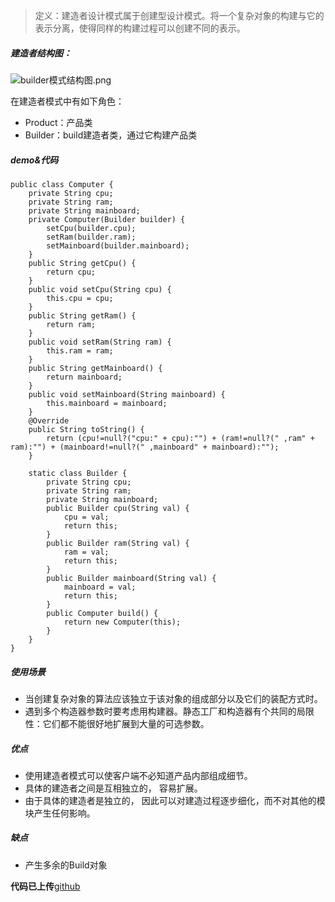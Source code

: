>定义：建造者设计模式属于创建型设计模式。将一个复杂对象的构建与它的表示分离，使得同样的构建过程可以创建不同的表示。

##### 建造者结构图：
![builder模式结构图.png](http://upload-images.jianshu.io/upload_images/2229793-bb88b3611c343cbd.png?imageMogr2/auto-orient/strip%7CimageView2/2/w/1240)

在建造者模式中有如下角色：
- Product：产品类
- Builder：build建造者类，通过它构建产品类

##### demo&代码

```
public class Computer {
    private String cpu;
    private String ram;
    private String mainboard;
    private Computer(Builder builder) {
        setCpu(builder.cpu);
        setRam(builder.ram);
        setMainboard(builder.mainboard);
    }
    public String getCpu() {
        return cpu;
    }
    public void setCpu(String cpu) {
        this.cpu = cpu;
    }
    public String getRam() {
        return ram;
    }
    public void setRam(String ram) {
        this.ram = ram;
    }
    public String getMainboard() {
        return mainboard;
    }
    public void setMainboard(String mainboard) {
        this.mainboard = mainboard;
    }
    @Override
    public String toString() {
        return (cpu!=null?("cpu:" + cpu):"") + (ram!=null?(" ,ram" + ram):"") + (mainboard!=null?(" ,mainboard" + mainboard):"");
    }

    static class Builder {
        private String cpu;
        private String ram;
        private String mainboard;
        public Builder cpu(String val) {
            cpu = val;
            return this;
        }
        public Builder ram(String val) {
            ram = val;
            return this;
        }
        public Builder mainboard(String val) {
            mainboard = val;
            return this;
        }
        public Computer build() {
            return new Computer(this);
        }
    }
}
```

##### 使用场景
- 当创建复杂对象的算法应该独立于该对象的组成部分以及它们的装配方式时。
- 遇到多个构造器参数时要考虑用构建器。静态工厂和构造器有个共同的局限性：它们都不能很好地扩展到大量的可选参数。
##### 优点
- 使用建造者模式可以使客户端不必知道产品内部组成细节。
- 具体的建造者之间是互相独立的， 容易扩展。
- 由于具体的建造者是独立的， 因此可以对建造过程逐步细化，而不对其他的模块产生任何影响。

##### 缺点
- 产生多余的Build对象

**代码已上传**[github](https://github.com/zyl409214686/DesignPatterns)
